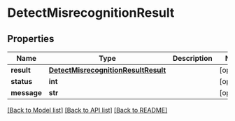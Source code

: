 # DetectMisrecognitionResult

## Properties
Name | Type | Description | Notes
------------ | ------------- | ------------- | -------------
**result** | [**DetectMisrecognitionResultResult**](DetectMisrecognitionResultResult.md) |  | [optional] 
**status** | **int** |  | [optional] 
**message** | **str** |  | [optional] 

[[Back to Model list]](../README.md#documentation-for-models) [[Back to API list]](../README.md#documentation-for-api-endpoints) [[Back to README]](../README.md)


